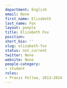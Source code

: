```yaml
---
department: English
email: None
first_name: Elizabeth
last_name: Fox
layout: people
title: Elizabeth Fox
position:
short_bio: ''
slug: elizabeth-fox
status: not_current
twitter: None
website: None
people-category:
- student
roles:
- Praxis Fellow, 2013–2014
---
```



